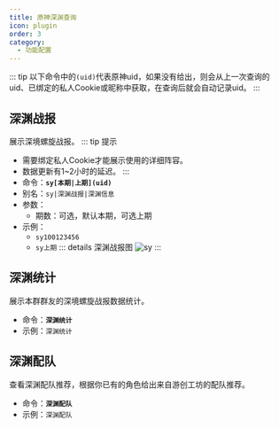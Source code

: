 ```yaml
---
title: 原神深渊查询
icon: plugin
order: 3
category:
  - 功能配置
---
```

::: tip
以下命令中的`(uid)`代表原神uid，如果没有给出，则会从上一次查询的uid、已绑定的私人Cookie或昵称中获取，在查询后就会自动记录uid。
:::

## 深渊战报
展示深境螺旋战报。
::: tip 提示
- 需要绑定私人Cookie才能展示使用的详细阵容。
- 数据更新有1~2小时的延迟。
  :::
- 命令：**`sy[本期|上期](uid)`**
- 别名：`sy|深渊战报|深渊信息`
- 参数：
  - 期数：可选，默认本期，可选上期
- 示例：
  - `sy100123456`
  - `sy上期`
    ::: details 深渊战报图
    ![sy](https://static.cherishmoon.fun/LittlePaimon/readme/new/sy.jpg)
    :::

## 深渊统计
展示本群群友的深境螺旋战报数据统计。
- 命令：**`深渊统计`**
- 示例：`深渊统计`

## 深渊配队
查看深渊配队推荐，根据你已有的角色给出来自游创工坊的配队推荐。
- 命令：**`深渊配队`**
- 示例：`深渊配队`